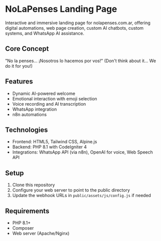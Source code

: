 # NoLaPenses Landing Page

Interactive and immersive landing page for nolapenses.com.ar, offering digital automations, web page creation, custom AI chatbots, custom systems, and WhatsApp AI assistance.

## Core Concept
"No la penses... ¡Nosotros lo hacemos por vos!" (Don't think about it... We do it for you!)

## Features
- Dynamic AI-powered welcome
- Emotional interaction with emoji selection
- Voice recording and AI transcription
- WhatsApp integration
- n8n automations

## Technologies
- Frontend: HTML5, Tailwind CSS, Alpine.js
- Backend: PHP 8.1 with CodeIgniter 4
- Integrations: WhatsApp API (via n8n), OpenAI for voice, Web Speech API

## Setup
1. Clone this repository
2. Configure your web server to point to the public directory
3. Update the webhook URLs in `public/assets/js/config.js` if needed

## Requirements
- PHP 8.1+
- Composer
- Web server (Apache/Nginx)
